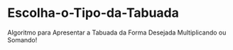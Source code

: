 # Escolha-o-Tipo-da-Tabuada

Algoritmo para Apresentar a Tabuada da Forma Desejada Multiplicando ou Somando!


